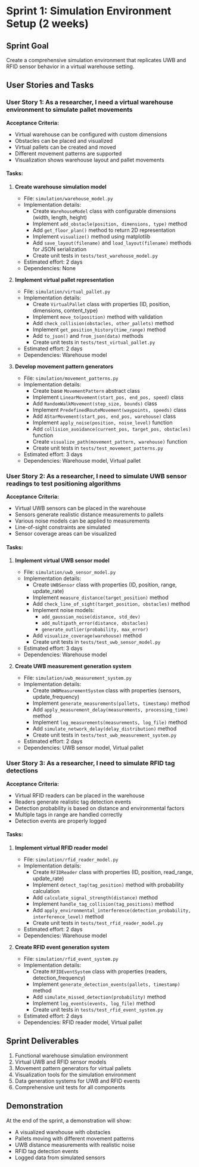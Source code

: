 # Sprint 1: Simulation Environment Setup (2 weeks)

## Sprint Goal
Create a comprehensive simulation environment that replicates UWB and RFID sensor behavior in a virtual warehouse setting.

## User Stories and Tasks

### User Story 1: As a researcher, I need a virtual warehouse environment to simulate pallet movements

**Acceptance Criteria:**
- Virtual warehouse can be configured with custom dimensions
- Obstacles can be placed and visualized
- Virtual pallets can be created and moved
- Different movement patterns are supported
- Visualization shows warehouse layout and pallet movements

#### Tasks:
1. **Create warehouse simulation model**
   - File: `simulation/warehouse_model.py`
   - Implementation details:
     - Create `WarehouseModel` class with configurable dimensions (width, length, height)
     - Implement `add_obstacle(position, dimensions, type)` method
     - Add `get_floor_plan()` method to return 2D representation
     - Implement `visualize()` method using matplotlib
     - Add `save_layout(filename)` and `load_layout(filename)` methods for JSON serialization
     - Create unit tests in `tests/test_warehouse_model.py`
   - Estimated effort: 2 days
   - Dependencies: None

2. **Implement virtual pallet representation**
   - File: `simulation/virtual_pallet.py`
   - Implementation details:
     - Create `VirtualPallet` class with properties (ID, position, dimensions, content_type)
     - Implement `move_to(position)` method with validation
     - Add `check_collision(obstacles, other_pallets)` method
     - Implement `get_position_history(time_range)` method
     - Add `to_json()` and `from_json(data)` methods
     - Create unit tests in `tests/test_virtual_pallet.py`
   - Estimated effort: 2 days
   - Dependencies: Warehouse model

3. **Develop movement pattern generators**
   - File: `simulation/movement_patterns.py`
   - Implementation details:
     - Create base `MovementPattern` abstract class
     - Implement `LinearMovement(start_pos, end_pos, speed)` class
     - Add `RandomWalkMovement(step_size, bounds)` class
     - Implement `PredefinedRouteMovement(waypoints, speeds)` class
     - Add `AStarMovement(start_pos, end_pos, warehouse)` class
     - Implement `apply_noise(position, noise_level)` function
     - Add `collision_avoidance(current_pos, target_pos, obstacles)` function
     - Create `visualize_path(movement_pattern, warehouse)` function
     - Create unit tests in `tests/test_movement_patterns.py`
   - Estimated effort: 3 days
   - Dependencies: Warehouse model, Virtual pallet

### User Story 2: As a researcher, I need to simulate UWB sensor readings to test positioning algorithms

**Acceptance Criteria:**
- Virtual UWB sensors can be placed in the warehouse
- Sensors generate realistic distance measurements to pallets
- Various noise models can be applied to measurements
- Line-of-sight constraints are simulated
- Sensor coverage areas can be visualized

#### Tasks:
1. **Implement virtual UWB sensor model**
   - File: `simulation/uwb_sensor_model.py`
   - Implementation details:
     - Create `UWBSensor` class with properties (ID, position, range, update_rate)
     - Implement `measure_distance(target_position)` method
     - Add `check_line_of_sight(target_position, obstacles)` method
     - Implement noise models:
       - `add_gaussian_noise(distance, std_dev)`
       - `add_multipath_error(distance, obstacles)`
       - `generate_outlier(probability, max_error)`
     - Add `visualize_coverage(warehouse)` method
     - Create unit tests in `tests/test_uwb_sensor_model.py`
   - Estimated effort: 3 days
   - Dependencies: Warehouse model

2. **Create UWB measurement generation system**
   - File: `simulation/uwb_measurement_system.py`
   - Implementation details:
     - Create `UWBMeasurementSystem` class with properties (sensors, update_frequency)
     - Implement `generate_measurements(pallets, timestamp)` method
     - Add `apply_measurement_delay(measurements, processing_time)` method
     - Implement `log_measurements(measurements, log_file)` method
     - Add `simulate_network_delay(delay_distribution)` method
     - Create unit tests in `tests/test_uwb_measurement_system.py`
   - Estimated effort: 2 days
   - Dependencies: UWB sensor model, Virtual pallet

### User Story 3: As a researcher, I need to simulate RFID tag detections

**Acceptance Criteria:**
- Virtual RFID readers can be placed in the warehouse
- Readers generate realistic tag detection events
- Detection probability is based on distance and environmental factors
- Multiple tags in range are handled correctly
- Detection events are properly logged

#### Tasks:
1. **Implement virtual RFID reader model**
   - File: `simulation/rfid_reader_model.py`
   - Implementation details:
     - Create `RFIDReader` class with properties (ID, position, read_range, update_rate)
     - Implement `detect_tag(tag_position)` method with probability calculation
     - Add `calculate_signal_strength(distance)` method
     - Implement `handle_tag_collision(tag_positions)` method
     - Add `apply_environmental_interference(detection_probability, interference_level)` method
     - Create unit tests in `tests/test_rfid_reader_model.py`
   - Estimated effort: 2 days
   - Dependencies: Warehouse model

2. **Create RFID event generation system**
   - File: `simulation/rfid_event_system.py`
   - Implementation details:
     - Create `RFIDEventSystem` class with properties (readers, detection_frequency)
     - Implement `generate_detection_events(pallets, timestamp)` method
     - Add `simulate_missed_detection(probability)` method
     - Implement `log_events(events, log_file)` method
     - Create unit tests in `tests/test_rfid_event_system.py`
   - Estimated effort: 2 days
   - Dependencies: RFID reader model, Virtual pallet

## Sprint Deliverables
1. Functional warehouse simulation environment
2. Virtual UWB and RFID sensor models
3. Movement pattern generators for virtual pallets
4. Visualization tools for the simulation environment
5. Data generation systems for UWB and RFID events
6. Comprehensive unit tests for all components

## Demonstration
At the end of the sprint, a demonstration will show:
- A visualized warehouse with obstacles
- Pallets moving with different movement patterns
- UWB distance measurements with realistic noise
- RFID tag detection events
- Logged data from simulated sensors
